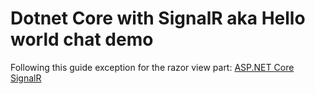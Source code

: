 # Dotnet Core with SignalR aka Hello world chat demo

Following this guide exception for the razor view part:
[ASP.NET Core SignalR](https://docs.microsoft.com/en-us/aspnet/core/signalr/javascript-client?view=aspnetcore-2.1)
